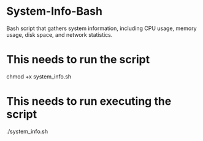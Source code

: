 # System-Info-Bash
Bash script that gathers system information, including CPU usage, memory usage, disk space, and network statistics.

# This needs to run the script
chmod +x system_info.sh

# This needs to run executing the script
./system_info.sh
